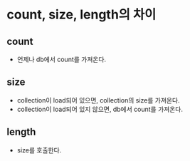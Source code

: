 # count, size, length의 차이
## count
 * 언제나 db에서 count를 가져온다.
## size
 * collection이 load되어 있으면, collection의 size를 가져온다.
 * collection이 load되어 있지 않으면, db에서 count를 가져온다.
## length
 * size를 호출한다.
